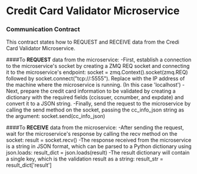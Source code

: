 # Credit Card Validator Microservice

### Communication Contract

This contract states how to REQUEST and RECEIVE data from the Credi Card Validator Microservice.

####To **REQUEST** data from the microservice:
-First, establish a connection to the microservice's socket by creating a ZMQ REQ socket and connecting it to the microservice's endpoint: socket = zmq.Context().socket(zmq.REQ) followed by socket.connect("tcp://<microservice-ip>:5555"). Replace <microservice-ip> with the IP address of the machine where the microservice is running. (In this case 'localhost')
-Next, prepare the credit card information to be validated by creating a dictionary with the required fields (ccissuer, ccnumber, and expdate) and convert it to a JSON string.
-Finally, send the request to the microservice by calling the send method on the socket, passing the cc_info_json string as the argument: socket.send(cc_info_json)
  
 ####To **RECEIVE** data from the microservice:
-After sending the request, wait for the microservice's response by calling the recv method on the socket: result = socket.recv()
-The response received from the microservice is a string in JSON format, which can be parsed to a Python dictionary using json.loads: result_dict = json.loads(result)
-The result dictionary will contain a single key, which is the validation result as a string: result_str = result_dict['result']

